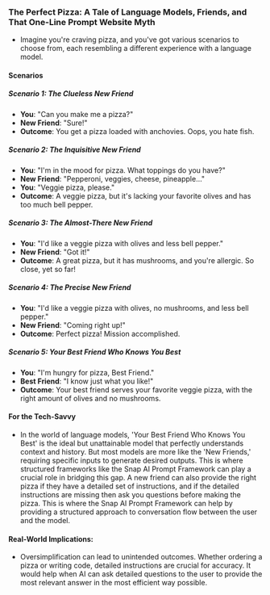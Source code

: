 ### The Perfect Pizza: A Tale of Language Models, Friends, and That One-Line Prompt Website Myth

- Imagine you're craving pizza, and you've got various scenarios to choose from, each resembling a different experience with a language model.

#### Scenarios

##### Scenario 1: The Clueless New Friend
- **You**: "Can you make me a pizza?"
- **New Friend**: "Sure!"
- **Outcome**: You get a pizza loaded with anchovies. Oops, you hate fish.

##### Scenario 2: The Inquisitive New Friend
- **You**: "I'm in the mood for pizza. What toppings do you have?"
- **New Friend**: "Pepperoni, veggies, cheese, pineapple..."
- **You**: "Veggie pizza, please."
- **Outcome**: A veggie pizza, but it's lacking your favorite olives and has too much bell pepper.

##### Scenario 3: The Almost-There New Friend
- **You**: "I'd like a veggie pizza with olives and less bell pepper."
- **New Friend**: "Got it!"
- **Outcome**: A great pizza, but it has mushrooms, and you're allergic. So close, yet so far!

##### Scenario 4: The Precise New Friend
- **You**: "I'd like a veggie pizza with olives, no mushrooms, and less bell pepper."
- **New Friend**: "Coming right up!"
- **Outcome**: Perfect pizza! Mission accomplished.

##### Scenario 5: Your Best Friend Who Knows You Best
- **You**: "I'm hungry for pizza, Best Friend."
- **Best Friend**: "I know just what you like!"
- **Outcome**: Your best friend serves your favorite veggie pizza, with the right amount of olives and no mushrooms.

#### For the Tech-Savvy
- In the world of language models, 'Your Best Friend Who Knows You Best' is the ideal but unattainable model that perfectly understands context and history. But most models are more like the 'New Friends,' requiring specific inputs to generate desired outputs. This is where structured frameworks like the Snap AI Prompt Framework can play a crucial role in bridging this gap. A new friend can also provide the right pizza if they have a detailed set of instructions, and if the detailed instructions are missing then ask you questions before making the pizza. This is where the Snap AI Prompt Framework can help by providing a structured approach to conversation flow between the user and the model.

#### Real-World Implications:

- Oversimplification can lead to unintended outcomes. Whether ordering a pizza or writing code, detailed instructions are crucial for accuracy. It would help when AI can ask detailed questions to the user to provide the most relevant answer in the most efficient way possible.